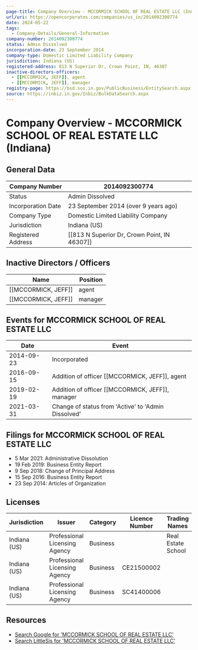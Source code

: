 ```yaml
---
page-title: Company Overview - MCCORMICK SCHOOL OF REAL ESTATE LLC (Indiana)
url/uri: https://opencorporates.com/companies/us_in/2014092300774
date: 2024-05-22
tags:
  - Company-Details/General-Information
company-number: 2014092300774
status: Admin Dissolved
incorporation-date: 23 September 2014
company-type: Domestic Limited Liability Company
jurisdiction: Indiana (US)
registered-address: 813 N Superior Dr, Crown Point, IN, 46307
inactive-directors-officers:
  - [[MCCORMICK, JEFF]], agent
  - [[MCCORMICK, JEFF]], manager
registry-page: https://bsd.sos.in.gov/PublicBusiness/EntitySearch.aspx
source: https://inbiz.in.gov/Inbiz/BulkDataSearch.aspx
---
```


# Company Overview - MCCORMICK SCHOOL OF REAL ESTATE LLC (Indiana)

## General Data

| Company Number        | 2014092300774                                       |
|-----------------------|---------------------------------------------------|
| Status                | Admin Dissolved                                    |
| Incorporation Date    | 23 September 2014 (over 9 years ago)               |
| Company Type          | Domestic Limited Liability Company                 |
| Jurisdiction          | Indiana (US)                                       |
| Registered Address    | [[813 N Superior Dr, Crown Point, IN 46307]] |

## Inactive Directors / Officers

| Name                         | Position   |
|------------------------------|------------|
| [[MCCORMICK, JEFF]]               | agent      |
| [[MCCORMICK, JEFF]]               | manager    |

## Events for MCCORMICK SCHOOL OF REAL ESTATE LLC

| Date          | Event                                                        |
|---------------|--------------------------------------------------------------|
| 2014-09-23    | Incorporated                                                 |
| 2016-09-15    | Addition of officer [[MCCORMICK, JEFF]], agent                    |
| 2019-02-19    | Addition of officer [[MCCORMICK, JEFF]], manager                  |
| 2021-03-31    | Change of status from 'Active' to 'Admin Dissolved'          |

## Filings for MCCORMICK SCHOOL OF REAL ESTATE LLC

- 5 Mar 2021: Administrative Dissolution
- 19 Feb 2019: Business Entity Report
- 9 Sep 2018: Change of Principal Address
- 15 Sep 2016: Business Entity Report
- 23 Sep 2014: Articles of Organization

## Licenses

| Jurisdiction    | Issuer                           | Category              | Licence Number | Trading Names       | Locations        | Permissions                            |
|-----------------|----------------------------------|-----------------------|----------------|---------------------|------------------|----------------------------------------|
| Indiana (US)    | Professional Licensing Agency    | Business              |                | Real Estate School  | historic         | operating                               |
| Indiana (US)    | Professional Licensing Agency    | Business              | CE21500002     |                     | historic         | CE Sponsor - RE Broker                 |
| Indiana (US)    | Professional Licensing Agency    | Business              | SC41400006     |                     | historic         | Real Estate School                     |

## Resources

- [Search Google for 'MCCORMICK SCHOOL OF REAL ESTATE LLC'](https://www.google.com/search?q=MCCORMICK+SCHOOL+OF+REAL+ESTATE+LLC)
- [Search LittleSis for 'MCCORMICK SCHOOL OF REAL ESTATE LLC'](https://littlesis.org/search?q=MCCORMICK+SCHOOL+OF+REAL+ESTATE+LLC)
